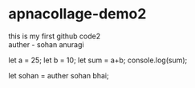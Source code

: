 # apnacollage-demo2
this is my first github code2
<br>
auther - sohan anuragi

let a = 25;
let b = 10;
let sum = a+b;
console.log(sum);

let sohan = auther
sohan bhai;